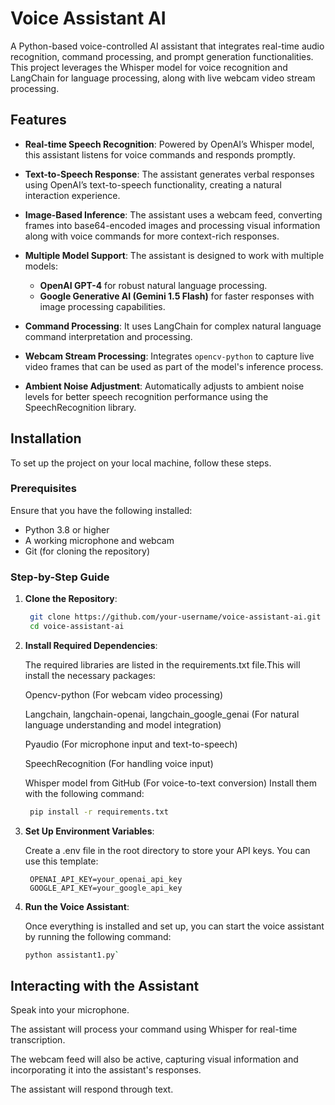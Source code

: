 # Voice Assistant AI

A Python-based voice-controlled AI assistant that integrates real-time audio recognition, command processing, and prompt generation functionalities. This project leverages the Whisper model for voice recognition and LangChain for language processing, along with live webcam video stream processing.

## Features

- **Real-time Speech Recognition**: Powered by OpenAI’s Whisper model, this assistant listens for voice commands and responds promptly.
  
- **Text-to-Speech Response**: The assistant generates verbal responses using OpenAI’s text-to-speech functionality, creating a natural interaction experience.
  
- **Image-Based Inference**: The assistant uses a webcam feed, converting frames into base64-encoded images and processing visual information along with voice commands for more context-rich responses.
  
- **Multiple Model Support**: The assistant is designed to work with multiple models:
  - **OpenAI GPT-4** for robust natural language processing.
  - **Google Generative AI (Gemini 1.5 Flash)** for faster responses with image processing capabilities.
  
- **Command Processing**: It uses LangChain for complex natural language command interpretation and processing.

- **Webcam Stream Processing**: Integrates `opencv-python` to capture live video frames that can be used as part of the model's inference process.

- **Ambient Noise Adjustment**: Automatically adjusts to ambient noise levels for better speech recognition performance using the SpeechRecognition library.

## Installation

To set up the project on your local machine, follow these steps.

### Prerequisites

Ensure that you have the following installed:
- Python 3.8 or higher
- A working microphone and webcam
- Git (for cloning the repository)

### Step-by-Step Guide

1. **Clone the Repository**:

   ```bash
    git clone https://github.com/your-username/voice-assistant-ai.git
    cd voice-assistant-ai
2. **Install Required Dependencies**:
   
   The required libraries are listed in the requirements.txt file.This will install the necessary packages:
   
   Opencv-python (For webcam video processing)

   Langchain, langchain-openai, langchain_google_genai (For natural language understanding and model integration)

   Pyaudio (For microphone input and text-to-speech)

   SpeechRecognition (For handling voice input)

   Whisper model from GitHub (For voice-to-text conversion) Install them with the following command:
   
   ```bash
    pip install -r requirements.txt
3. **Set Up Environment Variables**:

   Create a .env file in the root directory to store your API keys. You can use this template:

   ```env
    OPENAI_API_KEY=your_openai_api_key
    GOOGLE_API_KEY=your_google_api_key
4. **Run the Voice Assistant**:

    Once everything is installed and set up, you can start the voice assistant by running the following command:

   ```bash 
   python assistant1.py`
   ```
## Interacting with the Assistant

Speak into your microphone.

The assistant will process your command using Whisper for real-time transcription.

The webcam feed will also be active, capturing visual information and incorporating it into the assistant's responses.

The assistant will respond through text.
   
